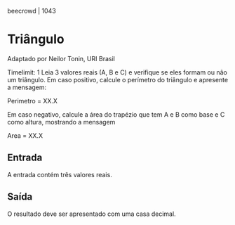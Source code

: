 beecrowd | 1043
# Triângulo
Adaptado por Neilor Tonin, URI  Brasil

Timelimit: 1
Leia 3 valores reais (A, B e C) e verifique se eles formam ou não um triângulo. Em caso positivo, calcule o perímetro do triângulo e apresente a mensagem:


Perimetro = XX.X


Em caso negativo, calcule a área do trapézio que tem A e B como base e C como altura, mostrando a mensagem


Area = XX.X

## Entrada
A entrada contém três valores reais.

## Saída
O resultado deve ser apresentado com uma casa decimal.